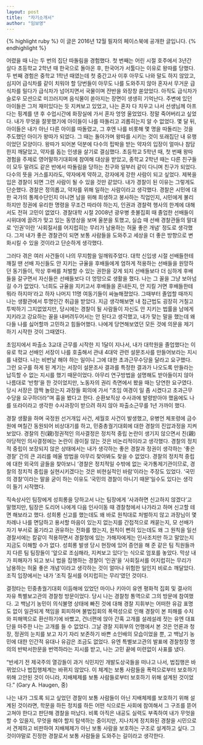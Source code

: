 ```yaml
---
layout: post
title:  "자기소개서"
author: "임보영"
---
```

{% highlight ruby %}
이 글은 2016년 12월 필자의 페이스북에 공개한 글입니다.
{% endhighlight %}

어렸을 때 나는 두 번의 집단 따돌림을 경험했다. 첫 번째는 어린 시절 호주에서 3년간 살다 초등학교 2학년 때 한국으로 돌아온 후, 한국어가 서툴다는 이유로 왕따를 당했다. 두 번째 경험은 중학교 1학년 때였는데 첫 중간고사 이후 아무도 나와 말도 하지 않았고, 심지어 급식차를 같이 치워야 할 당번들이 아무도 나를 도와주지 않아 혼자서 무거운 급식차를 밀다가 급식차가 넘어지면서 국물이며 잔반을 와장창 쏟았었다. 아직도 급식차가 슬로우 모션으로 미끄러지며 음식물이 쏟아지는 장면이 생생히 기억난다. 주변에 있던 아이들은 그저 재미있다는 듯 지켜보고 있었고, 나는 혼자 다 치우고 나서 선생님께 아프다는 핑계를 댄 후 수업시간에 화장실에 가서 혼자 엉엉 울었었다. 정말 죽어버리고 싶었다. 내가 무엇을 잘못했기에 아이들이 나를 따돌리고 괴롭히는지 알 수 없었다. 몇 달 뒤, 아이들은 내가 아닌 다른 아이를 따돌렸고, 그 후엔 나를 비롯해 몇 명을 따돌리는 것을 주도했던 아이가 왕따가 되었다. 그 때는 돌아가며 왕따를 시키는 것이 또래집단 내 유행이었던 모양이다. 왕따가 되어본 덕분에 다수의 핍박을 받는 약자의 입장이 얼마나 참담한지 깨달았고, 약자를 돕는 인생을 살기로 결심했다. 초등학교 5학년 때, 첫 번째 왕따 경험을 주제로 영어말하기대회에 참여해 대상을 받았고, 중학교 2학년 때는 다른 친구들이 모두 말려도 같은 반에서 따돌림을 당하는 친구와 일부러 같이 다니며 친구가 되었다. 다수의 뜻을 거스를지라도, 약자에게 약하고, 강자에게 강한 사람이 되고 싶었다.
제복을 입은 경찰이 되면 그런 사람이 될 수 있을 것만 같았다. 내가 경찰이 된 이유는 그렇게도 단순했다. 경찰은 정의롭고, 약자를 위해 일하는 사람이라고 생각했다. 경찰은 시민에 대한 국가의 통제수단인지 아니면 남을 위해 희생하고 봉사하는 직업인지, 시민에게 불리하지만 정권에 유리한 명령을 무조건 따라야 하는지, 인권과 경찰력 행사의 한계에 대해서도 전혀 고민이 없었다. 경찰대학 시절 2008년 광우병 촛불집회 때 졸업한 선배들이 시위대에 끌려가 맞고 있는 동영상을 보며 울분을 토했고, 실습 때 선배 경찰관들의 말대로 ‘인권’이란 ‘사회질서를 어지럽히는 무리가 남용하는 허울 좋은 개념’ 정도로 생각했다. 그저 내가 좋은 경찰관이 되면 보통 사람들을 도와주고 세상을 더 좋은 방향으로 변화시킬 수 있을 것이라고 단순하게 생각했다.

그러다 겪은 여러 사건들이 나의 무지함을 일깨워주었다. 대학 신입생 시절 선배들한테 깨질 땐 선배 자신들도 안 지키는 규율을 후배들에게 엄하게 적용하는 선배들을 원망하던 동기들이, 막상 후배를 처벌할 수 있는 권한을 갖게 되지 선배들보다 더 심하게 후배들을 갈구면서 자신들은 선배들보다 더 엉망으로 생활을 했다. 나는 그 꼴을 그냥 보아넘길 수가 없었다. ‘너희도 규율을 지키고서 후배들을 혼내든지, 안 지킬 거면 후배들한테 뭐라 하지마’라고 하자 나머지 11명 여동기들이 싸늘해졌었다. 그때부터 졸업할 때까지 나는 생활관에서 투명인간 취급을 받았다. 지금 생각해보면 내 접근법도 굉장히 거칠고 투박하기 그지없었지만, 당시에는 경찰이 될 사람들이 자신도 안 지키는 법률을 남에게 지키라고 강요하는 꼴을 내버려두어서는 안 된다고 생각했고, 내가 맞는 말을 했는데 왜 다들 나를 싫어할까 고민하고 힘들어했다. 나에게 당연해보였던 모든 것에 의문을 제기하기 시작한 것이 그때였다.

초임지에서 파출소 3교대 근무를 시작한 지 1달이 지나서, 내가 대학원을 졸업했다는 이유로 학교 선배인 서장이 나를 호출해서 관내 4대악 관련 설문조사를 만들어보라는 지시를 내렸다. 나는 비번날 해야 하는 일이니 그에 대한 초과근무수당을 달라고 요구했다. 그런 요구를 하게 된 계기는 서장이 설문조사 결과를 특정한 결과가 나오도록 만들라는 납득할 수 없는 지시를 했기 때문이었다. 아무리 연구방법을 설명해도 받아들이지 않아 나름대로 ‘반항’을 한 것이었지만, 노동자의 권리 측면에서 봤을 때는 당연한 요구였다. 당시 서장은 깜짝 놀랐는지 과장들 회의에 가서 “초임 여경이 일 좀 시켰다고 초과근무수당을 요구하더라”며 흉을 봤다고 한다. 순환보직상 수사과에 발령받아야 했음에도 나를 또라이라고 생각한 수사과장이 받으려 하지 않아 파출소근무를 1년 가까이 했다.

경찰 생활을 하며 국정원 선거개입 사건, 세월호 사건이 발생했고, 유병언 체포령에 금수원에 며칠간 동원되어 비상대기를 하고, 민중총궐기대회에 대한 경찰의 진압과정을 지켜보았다. 경찰의 친(親)정권적인 의사결정은 정치적 중립 논란이 생기지 않으면서 친(親)야당적인 의사결정에는 논란이 끊이질 않는 것은 비논리적이라고 생각했다. 경찰의 정치적 중립이 보장되지 않은 상태에서는 내가 생각하는 좋은 경찰과 정권이 생각하는 ‘좋은 경찰’ 간의 큰 괴리를 메울 방법을 아무리 찾아봐도 찾을 수 없었다. 경찰의 정치적 중립에 대한 외국의 글들을 찾아보니 ‘경찰은 정치적일 수밖에 없는 국가통제기관이므로, 경찰의 정치적 중립을 실현시키겠다는 것은 비현실적인 바람’이라는 주장도 있었다. ‘국민의 경찰’이라는 말을 굳이 하는 이유도 ‘국민의 경찰이 아니기 때문’일수도 있다는 생각이 들기 시작했다.

직속상사인 팀장에게 성희롱을 당하고서 나는 팀장에게 ‘사과하면 신고하지 않겠다’고 말했지만, 팀장은 도리어 나에게 다음 인사이동 때 경찰청에서 나가라고 하며 신고할 테면 해보라고 했다. 성희롱 신고를 했는데도 왜 바로 원칙대로 처벌하지 않고 과장님이 몇 차례나 나를 면담하고 용서할 마음이 있는지 없는지를 간접적으로 캐묻는지, 모 선배가 자기 부서로 옮기라고 권유하는 전화를 했는지, 원칙이 뻔히 있는데도 왜 그 원칙을 일선 경찰서에는 칼같이 적용하면서 경찰청에 있는 가해자에게는 인사조치만 하고 말았는지 지금도 이해할 수가 없다. 성희롱 발생 당시 현장에 있어 증언을 해 준 같은 팀 직원들까지 다른 팀 팀장들이 ’앞으로 조심해라, 지켜보고 있다‘는 식으로 엄포를 놓았다. 막상 내가 피해자가 되고 보니 법을 집행하는 경찰이 ‘인권’을 ‘사회질서를 어지럽히는 무리가 남용하는 허울 좋은 개념’이라고 생각하는 것이 얼마나 위험한 일인지 비로소 깨달았다. 조직 입장에서는 내가 ’조직 질서를 어지럽히는 무리‘였던 것이다.

결정타는 민중총궐기대회 이듬해에 있었던 마이나 키아이 유엔 평화적 집회 및 결사의 자유 특별보고관의 경찰청 방문이었다. 당시 나는 경찰청 통역으로 그의 방문에 참여했다. 고 백남기 농민이 의식불명 상태에 빠진 것에 대해 경찰 지휘부는 어떠한 유감 표명도 없이 일관되게 책임을 회피하며 불법집회의 폭력성으로 인해 경찰이 본 피해를 수치와 피해액으로 환산하기에 바빴고, 건너편에 앉아 간혹 고개를 설레설레 젓는 유엔 대표단을 마주한 나는 고개를 들 수 없었다. 그날 경찰 지휘부의 언행에서 본 것은 언론과 청장, 정권의 눈치를 보고 자기 자리 보존하기 바쁜 소인배의 모습이었을 뿐, 고 백남기 농민에 대한 인간적 유대나 유감은 조금도 없었다. 유엔 특별보고관의 발표에 경찰청장 명의의 반박서한문을 번역하라는 지시를 받고, 나는 고민 끝에 미련없이 사표를 냈다.

“반세기 전 제국주의 열강들이 과거 식민지인 개발도상국들을 떠나고 나서, 법집행은 바뀌었으나 법집행체계는 바뀌지 않았다. 이 체계는 보통 사람들을 폭력으로부터 보호하기 위해 고안된 것이 아니라, 지배체제를 보통 사람들로부터 보호하기 위해 설계된 것이었다.” (Gary A. Haugen, <The Locus Effect> 중)

나는 내가 그토록 되고 싶었던 경찰이 보통 사람들이 아닌 지배체제를 보호하기 위해 설계된 것이라면, 학문을 하든 정치를 하든 어떤 식으로든 사회에 참여해서 그 구조를 뜯어 고쳐야 한다고 판단해 경찰을 떠났다. 비록 아직은 내공도 실력도 부족하여 내가 무엇을 할 수 있을지, 무엇을 해야 할지 탐색하는 중이지만, 지나치게 정치화된 경찰을 시민으로서 견제하고 비판하여 지배체제가 아닌 보통 사람을 보호하는 구조로 설계하고 싶다. 그것이야말로 진정한 경찰로서 보통 사람들을 도와주는 길이라고 생각한다.